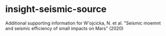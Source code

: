 # insight-seismic-source

Additional supporting information for W\'ojcicka, N. et al. "Seismic moemnt and seismic efficiency of small impacts on Mars" (2020) 
